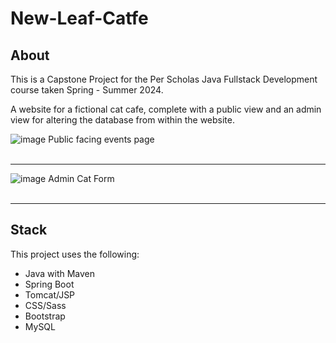 # New-Leaf-Catfe
<h2>About</h2>
This is a Capstone Project for the Per Scholas Java Fullstack Development course taken Spring - Summer 2024.

A website for a fictional cat cafe, complete with a public view and an admin view for altering the database from within the website.


![image](https://github.com/user-attachments/assets/bf9fe45f-46b1-4367-be61-13f49a3b5a40)
Public facing events page <br><br>

<hr>

![image](https://github.com/user-attachments/assets/2265ddf0-4f7a-4135-8a27-2dcb311fe25d)
Admin Cat Form <br><br>

<hr>
<h2>Stack</h2>
This project uses the following:
<ul>
  <li>Java with Maven</li>
  <li>Spring Boot</li>
  <li>Tomcat/JSP</li>
  <li>CSS/Sass</li>
  <li>Bootstrap</li>
  <li>MySQL</li>
</ul>


